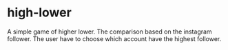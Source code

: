 # high-lower
A simple game of higher lower. The comparison based on the instagram follower. The user have to choose which account have the highest follower.
